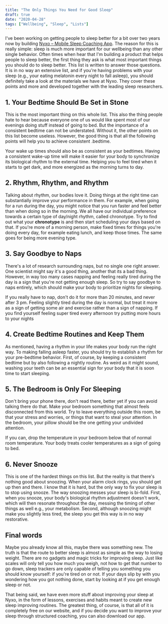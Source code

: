 ```yaml
---
title: "The Only Things You Need for Good Sleep"
draft: true
date: "2020-04-28"
tags: ["Wellbeing", "Sleep", "Lists"]
---
```


I've been working on getting people to sleep better for a bit over two years now by building [Nyxo – Mobile Sleep Coaching App](https://nyxo.app). The reason for this is really simple: sleep is much more important for our wellbeing than any other single behavior. Often times when hear that I'm building a product that helps people to sleep better, the first thing they ask is what most important things you should do to sleep better. This list is written to answer those questions. It is in no way an extensive list, and if you're having problems with your sleep (e.g., your eating melatonin every night to fall asleep), you should definitely take a look at the materials we have at Nyxo. They cover these points and more and developed together with the leading sleep researchers.

## 1. Your Bedtime Should Be Set in Stone

This is the most important thing on this whole list. This also the thing people hate to hear because everyone one of us would like spent most of our evenings doing stuff instead of going to bed. But the importance of a consistent bedtime can not be understated. Without it, the other points on this list become useless. However, the good thing is that all the following points will help you to achieve consistent .bedtime.

Your wake up times should also be as consistent as your bedtimes. Having a consistent wake-up time will make it easier for your body to synchronize its biological rhythm to the external time. Helping you to feel tired when it starts to get dark, and more energized as the morning turns to day.

## 2. Rhythm, Rhythm, and Rhythm

Talking about rhythm, our bodies love it. Doing things at the right time can substantially improve your performance in them. For example, when going for a run during the day, you might notice that you run faster and feel better than when doing so in the morning. We all have our individual preference towards a certain type of day/night rhythm, called chronotype. Try to find out what your **chronotype** is and then start scheduling your days based on that. If you're more of a morning person, make fixed times for things you're doing every day, for example eating lunch, and keep those times. The same goes for being more evening type.

## 3. Say Goodbye to Naps

There's a lot of research surrounding naps, but no single one right answer. One scientist might say it's a good thing, another that its a bad thing. However, in way too many cases napping and feeling really tired during the day is a sign that you're not getting enough sleep. So try to say goodbye to naps entirely, which should make your body to prioritize nights for sleeping.

If you really have to nap, don't do it for more than 20 minutes, and never after 3 pm. Feeling slightly tired during the day is normal, but treat it more as a sign of getting some air and exercise rather than a sign of napping. If you find yourself feeling super tired every afternoon try putting more hours to your nights

## 4. Create Bedtime Routines and Keep Them

As mentioned, having a rhythm in your life makes your body run the right way. To making falling asleep faster, you should try to establish a rhythm for your pre-bedtime behavior. First, of course, by keeping a consistent bedtime but by also following a nightly routine. As weird as it might sound, washing your teeth can be an essential sign for your body that it is soon time to start sleeping.

## 5. The Bedroom is Only For Sleeping

Don't bring your phone there, don't read there, better yet if you can avoid talking there do that. Make your bedroom something that almost feels disconnected from this world. Try to leave everything outside this room, be that your stress and worries, or things that want to steal your attention. In the bedroom, your pillow should be the one getting your undivided attention.

If you can, drop the temperature in your bedroom below that of normal room temperature. Your body treats cooler temperatures as a sign of going to bed.

## 6. Never Snooze

This is one of the hardest things on this list. But the reality is that there's nothing good about snoozing. When your alarm clock rings, you should get up then and there. I know that it is hard, but the only way to fix your sleep is to stop using snooze. The way snoozing messes your sleep is bi-fold. First, when you snooze, your body's biological rhythm adjustment doesn't work, which will then resonate throughout the day, messing the timing of other things as well e.g., your metabolism. Second, although snoozing might make you slightly less tired, the sleep you get this way is in no way restorative.

## Final words

Maybe you already know all this, maybe there was something new. The truth is that the route to better sleep is almost as simple as the way to losing weight. There are no gadgets and magic tricks for improving sleep. Just like scales will only tell you how much you weigh, not how to get that number to go down, sleep trackers are only capable of telling you something you should know yourself: if you're tired on or not. If your days slip by with you wondering how you got nothing done, start by looking at if you get enough sleep or not.

That being said, we have even more stuff about improving your sleep at Nyxo, in the form of lessons, exercises and habits meant to create new sleep improving routines. The greatest thing, of course, is that all of it is completely free on our website, and if you decide you want to improve your sleep through structured coaching, you can also download our app.

